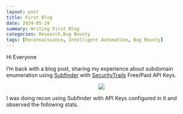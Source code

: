 ```yaml
---
layout: post
title: First Blog
date: 2024-05-29
summary: Writing First Blog
categories: Research,Bug Bounty
tags: [Reconnaissance, Intelligent Automation, Bug Bounty]
---
```


Hi Everyone

I’m back with a blog post, sharing my experience about subdomain enumeration using [Subfinder](https://github.com/projectdiscovery/subfinder) with [SecurityTrails](https://securitytrails.com/app/account) Free/Paid API Keys.

<p align="center">
  <img src="/images/subfinder/subfinder-logo.png"> 
</p>

I was doing recon using Subfinder with API Keys configured in it and observed the following stats.
